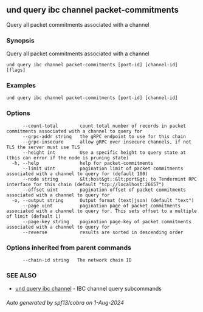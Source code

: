 ## und query ibc channel packet-commitments

Query all packet commitments associated with a channel

### Synopsis

Query all packet commitments associated with a channel

```
und query ibc channel packet-commitments [port-id] [channel-id] [flags]
```

### Examples

```
und query ibc channel packet-commitments [port-id] [channel-id]
```

### Options

```
      --count-total        count total number of records in packet commitments associated with a channel to query for
      --grpc-addr string   the gRPC endpoint to use for this chain
      --grpc-insecure      allow gRPC over insecure channels, if not TLS the server must use TLS
      --height int         Use a specific height to query state at (this can error if the node is pruning state)
  -h, --help               help for packet-commitments
      --limit uint         pagination limit of packet commitments associated with a channel to query for (default 100)
      --node string        &lt;host&gt;:&lt;port&gt; to Tendermint RPC interface for this chain (default "tcp://localhost:26657")
      --offset uint        pagination offset of packet commitments associated with a channel to query for
  -o, --output string      Output format (text|json) (default "text")
      --page uint          pagination page of packet commitments associated with a channel to query for. This sets offset to a multiple of limit (default 1)
      --page-key string    pagination page-key of packet commitments associated with a channel to query for
      --reverse            results are sorted in descending order
```

### Options inherited from parent commands

```
      --chain-id string   The network chain ID
```

### SEE ALSO

* [und query ibc channel](und_query_ibc_channel.md)	 - IBC channel query subcommands

###### Auto generated by spf13/cobra on 1-Aug-2024
